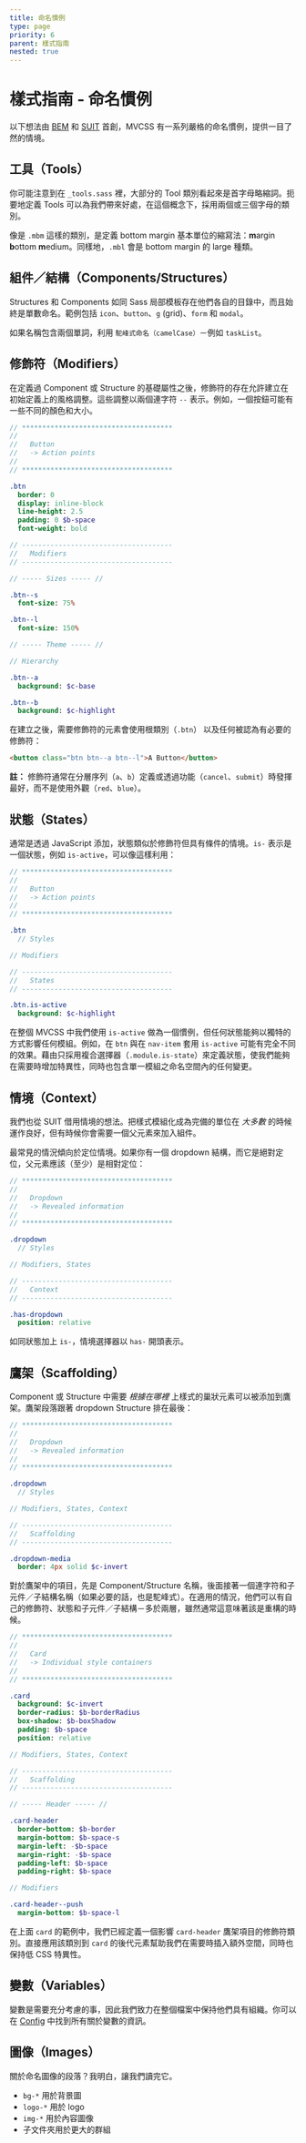 ```yaml
---
title: 命名慣例
type: page
priority: 6
parent: 樣式指南
nested: true
---
```


樣式指南 - 命名慣例
===============================

以下想法由 [BEM][bem-definitions] 和 [SUIT][suit-naming-conventions] 首創，MVCSS 有一系列嚴格的命名慣例，提供一目了然的情境。

工具（Tools）
-----

你可能注意到在 `_tools.sass` 裡，大部分的 Tool 類別看起來是首字母略縮詞。扼要地定義 Tools 可以為我們帶來好處，在這個概念下，採用兩個或三個字母的類別。

像是 `.mbm` 這樣的類別，是定義 bottom margin 基本單位的縮寫法：**m**argin **b**ottom **m**edium。同樣地，`.mbl` 會是 bottom margin 的 large 種類。

組件／結構（Components/Structures）
---------------------

Structures 和 Components 如同 Sass 局部模板存在他們各自的目錄中，而且始終是單數命名。範例包括 `icon`、`button`、`g` (grid)、`form` 和 `modal`。

如果名稱包含兩個單詞，利用 `駝峰式命名（camelCase）`－例如 `taskList`。

修飾符（Modifiers）
---------

在定義過 Component 或 Structure 的基礎屬性之後，修飾符的存在允許建立在初始定義上的風格調整。這些調整以兩個連字符 `--` 表示。例如，一個按鈕可能有一些不同的顏色和大小。

```sass
// *************************************
//
//   Button
//   -> Action points
//
// *************************************

.btn
  border: 0
  display: inline-block
  line-height: 2.5
  padding: 0 $b-space
  font-weight: bold

// -------------------------------------
//   Modifiers
// -------------------------------------

// ----- Sizes ----- //

.btn--s
  font-size: 75%

.btn--l
  font-size: 150%

// ----- Theme ----- //

// Hierarchy

.btn--a
  background: $c-base

.btn--b
  background: $c-highlight
```

在建立之後，需要修飾符的元素會使用根類別（`.btn`） 以及任何被認為有必要的修飾符：

```html
<button class="btn btn--a btn--l">A Button</button>
```

**註：** 修飾符通常在分層序列（`a`、`b`）定義或透過功能（`cancel`、`submit`）時發揮最好，而不是使用外觀（`red`、`blue`）。

狀態（States）
------

通常是透過 JavaScript 添加，狀態類似於修飾符但具有條件的情境。`is-` 表示是一個狀態，例如 `is-active`，可以像這樣利用：

```sass
// *************************************
//
//   Button
//   -> Action points
//
// *************************************

.btn
  // Styles

// Modifiers

// -------------------------------------
//   States
// -------------------------------------

.btn.is-active
  background: $c-highlight
```

在整個 MVCSS 中我們使用 `is-active` 做為一個慣例，但任何狀態能夠以獨特的方式影響任何模組。例如，在 `btn` 與在 `nav-item` 套用 `is-active` 可能有完全不同的效果。藉由只採用複合選擇器（`.module.is-state`）來定義狀態，使我們能夠在需要時增加特異性，同時也包含單一模組之命名空間內的任何變更。

情境（Context）
-------

我們也從 SUIT 借用情境的想法。把樣式模組化成為完備的單位在 *大多數* 的時候運作良好，但有時候你會需要一個父元素來加入組件。

最常見的情況傾向於定位情境。如果你有一個 dropdown 結構，而它是絕對定位，父元素應該（至少）是相對定位：

```sass
// *************************************
//
//   Dropdown
//   -> Revealed information
//
// *************************************

.dropdown
  // Styles

// Modifiers, States

// -------------------------------------
//   Context
// -------------------------------------

.has-dropdown
  position: relative
```

如同狀態加上 `is-`，情境選擇器以 `has-` 開頭表示。

鷹架（Scaffolding）
-----------

Component 或 Structure 中需要 *根據在哪裡* 上樣式的巢狀元素可以被添加到鷹架。鷹架段落跟著 dropdown Structure 排在最後：

```sass
// *************************************
//
//   Dropdown
//   -> Revealed information
//
// *************************************

.dropdown
  // Styles

// Modifiers, States, Context

// -------------------------------------
//   Scaffolding
// -------------------------------------

.dropdown-media
  border: 4px solid $c-invert
```

對於鷹架中的項目，先是 Component/Structure 名稱，後面接著一個連字符和子元件／子結構名稱（如果必要的話，也是駝峰式）。在適用的情況，他們可以有自己的修飾符、狀態和子元件／子結構－多於兩層，雖然通常這意味著該是重構的時候。

```sass
// *************************************
//
//   Card
//   -> Individual style containers
//
// *************************************

.card
  background: $c-invert
  border-radius: $b-borderRadius
  box-shadow: $b-boxShadow
  padding: $b-space
  position: relative

// Modifiers, States, Context

// -------------------------------------
//   Scaffolding
// -------------------------------------

// ----- Header ----- //

.card-header
  border-bottom: $b-border
  margin-bottom: $b-space-s
  margin-left: -$b-space
  margin-right: -$b-space
  padding-left: $b-space
  padding-right: $b-space

// Modifiers

.card-header--push
  margin-bottom: $b-space-l
```

在上面 `card` 的範例中，我們已經定義一個影響 `card-header` 鷹架項目的修飾符類別。直接應用該類別到 `card` 的後代元素幫助我們在需要時插入額外空間，同時也保持低 CSS 特異性。

變數（Variables）
---------

變數是需要充分考慮的事，因此我們致力在整個檔案中保持他們具有組織。你可以在 [Config][config] 中找到所有關於變數的資訊。

圖像（Images）
------

關於命名圖像的段落？我明白，讓我們讀完它。

- `bg-*` 用於背景圖
- `logo-*` 用於 logo
- `img-*` 用於內容圖像
- 子文件夾用於更大的群組


[config]: /foundation/config

[bem-definitions]: http://bem.info/method/definitions
[suit-naming-conventions]: https://github.com/suitcss/suit/blob/master/doc/naming-conventions.md
